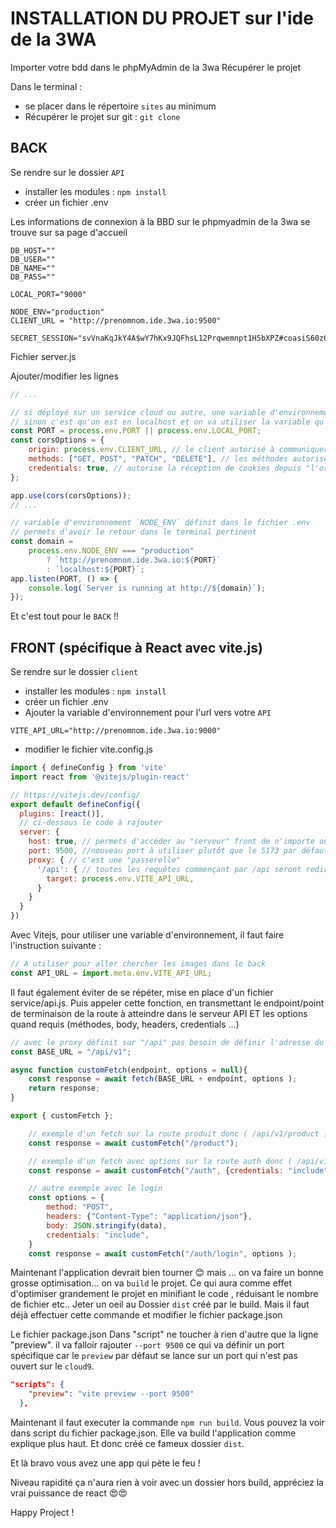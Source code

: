 # INSTALLATION DU PROJET sur l'ide de la 3WA

Importer votre bdd dans le phpMyAdmin de la 3wa
Récupérer le projet

Dans le terminal :

- se placer dans le répertoire `sites` au minimum
- Récupérer le projet sur git : `git clone`

## BACK

Se rendre sur le dossier `API`

- installer les modules : `npm install`
- créer un fichier .env

Les informations de connexion à la BBD sur le phpmyadmin de la 3wa se trouve sur sa page d'accueil

```Dotenv
DB_HOST=""
DB_USER=""
DB_NAME=""
DB_PASS=""

LOCAL_PORT="9000"

NODE_ENV="production"
CLIENT_URL = "http://prenomnom.ide.3wa.io:9500"

SECRET_SESSION="svVnaKqJkY4A$wY7hKx9JQFhsL12Prqwemnpt1H5bXPZ#coasiS60z6$VejKdDYQ3A7"
```

Fichier server.js

Ajouter/modifier les lignes

```js
// ...

// si déployé sur un service cloud ou autre, une variable d'environnement PORT sera définit et on va l'utiliser
// sinon c'est qu'on est en localhost et on va utiliser la variable qu'on a définit
const PORT = process.env.PORT || process.env.LOCAL_PORT;
const corsOptions = {
    origin: process.env.CLIENT_URL, // le client autorisé à communiquer avec le serveur
    methods: ["GET, POST", "PATCH", "DELETE"], // les méthodes autorisés vers le serveur
    credentials: true, // autorise la réception de cookies depuis "l'origin"
};

app.use(cors(corsOptions));
// ...

// variable d'environnement `NODE_ENV` définit dans le fichier .env
// permets d'avoir le retour dans le terminal pertinent
const domain =
    process.env.NODE_ENV === "production"
        ? `http://prenomnom.ide.3wa.io:${PORT}`
        : `localhost:${PORT}`;
app.listen(PORT, () => {
    console.log(`Server is running at http://${domain}`);
});
```

Et c'est tout pour le `BACK` !!

## FRONT (spécifique à React avec vite.js)

Se rendre sur le dossier `client`

- installer les modules : `npm install`
- créer un fichier .env
- Ajouter la variable d'environnement pour l'url vers votre `API`

```Dotenv
VITE_API_URL="http://prenomnom.ide.3wa.io:9000"
```

- modifier le fichier vite.config.js

```js
import { defineConfig } from 'vite'
import react from '@vitejs/plugin-react'

// https://vitejs.dev/config/
export default defineConfig({
  plugins: [react()],
  // ci-dessous le code à rajouter
  server: {
    host: true, // permets d'accéder au "serveur" front de n'importe où. Configuration à faire dans un environnement "Cloud9"
    port: 9500, //nouveau port à utiliser plutôt que le 5173 par défaut
    proxy: { // c'est une "passerelle"
      '/api': { // toutes les requêtes commençant par /api seront redirigées vers le serveur API (url définit dans le fichier .env de vite)
        target: process.env.VITE_API_URL,
      }
    }
  }
})
```

Avec Vitejs, pour utiliser une variable d'environnement, il faut faire l'instruction suivante :

```js
// A utiliser pour aller chercher les images dans le back
const API_URL = import.meta.env.VITE_API_URL;
```

Il faut également éviter de se répéter, mise en place d'un fichier service/api.js.
Puis appeler cette fonction, en transmettant le endpoint/point de terminaison de la route à atteindre dans le serveur API ET les options quand requis (méthodes, body, headers, credentials ...)

```js
// avec le proxy définit sur "/api" pas besoin de définir l'adresse du serveur API
const BASE_URL = "/api/v1";

async function customFetch(endpoint, options = null){
    const response = await fetch(BASE_URL + endpoint, options );
    return response;
}

export { customFetch };
```

```js
    // exemple d'un fetch sur la route produit donc ( /api/v1/product )
    const response = await customFetch("/product");

    // exemple d'un fetch avec options sur la route auth donc ( /api/v1/auth )
    const response = await customFetch("/auth", {credentials: "include"});

    // autre exemple avec le login
    const options = {
        method: "POST",
        headers: {"Content-Type": "application/json"},
        body: JSON.stringify(data),
        credentials: "include",
    }
    const response = await customFetch("/auth/login", options );
```

Maintenant l'application devrait bien tourner 😊
mais ...
on va faire un bonne grosse optimisation...
on va `build` le projet.
Ce qui aura comme effet d'optimiser grandement le projet en minifiant le code , réduisant le nombre de fichier etc.. 
Jeter un oeil au Dossier `dist` créé par le build.
Mais il faut déjà effectuer cette commande et modifier le fichier package.json

Le fichier package.json
Dans "script" ne toucher à rien d'autre que la ligne "preview".
il va falloir rajouter `--port 9500`
ce qui va définir un port spécifique car le `preview` par défaut se lance sur un port qui n'est pas ouvert sur le `cloud9`.

```json
"scripts": {
    "preview": "vite preview --port 9500"
  },
```

Maintenant il faut executer la commande `npm run build`.
Vous pouvez la voir dans script du fichier package.json.
Elle va build l'application comme explique plus haut.
Et donc créé ce fameux dossier `dist`.

Et là bravo vous avez une app qui pète le feu !

Niveau rapidité ça n'aura rien à voir avec un dossier hors build, appréciez la vrai puissance de react 😍😍

Happy Project !

